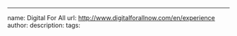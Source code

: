 ---
name: Digital For All
url: http://www.digitalforallnow.com/en/experience
author: 
description: 
tags: